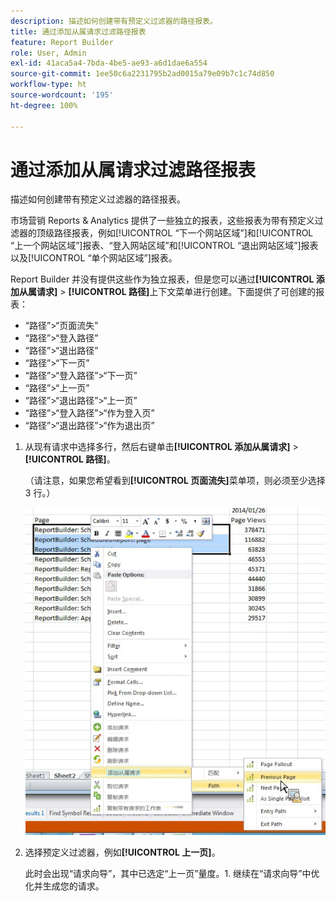 ```yaml
---
description: 描述如何创建带有预定义过滤器的路径报表。
title: 通过添加从属请求过滤路径报表
feature: Report Builder
role: User, Admin
exl-id: 41aca5a4-7bda-4be5-ae93-a6d1dae6a554
source-git-commit: 1ee50c6a2231795b2ad0015a79e09b7c1c74d850
workflow-type: ht
source-wordcount: '195'
ht-degree: 100%

---
```


# 通过添加从属请求过滤路径报表

描述如何创建带有预定义过滤器的路径报表。

市场营销 Reports &amp; Analytics 提供了一些独立的报表，这些报表为带有预定义过滤器的顶级路径报表，例如[!UICONTROL “下一个网站区域”]和[!UICONTROL “上一个网站区域”]报表、“登入网站区域”和[!UICONTROL “退出网站区域”]报表以及[!UICONTROL “单个网站区域”]报表。

Report Builder 并没有提供这些作为独立报表，但是您可以通过&#x200B;**[!UICONTROL 添加从属请求]** > **[!UICONTROL 路径]**&#x200B;上下文菜单进行创建。下面提供了可创建的报表：

* “路径”>“页面流失”
* “路径”>“登入路径”
* “路径”>“退出路径”
* “路径”>“下一页”
* “路径”>“登入路径”>“下一页”
* “路径”>“上一页”
* “路径”>“退出路径”>“上一页”
* “路径”>“登入路径”>“作为登入页”
* “路径”>“退出路径”>“作为退出页”

1. 从现有请求中选择多行，然后右键单击&#x200B;**[!UICONTROL 添加从属请求]** > **[!UICONTROL 路径]**。

   （请注意，如果您希望看到&#x200B;**[!UICONTROL 页面流失]**&#x200B;菜单项，则必须至少选择 3 行。）

   ![](assets/dependen_request.png)

1. 选择预定义过滤器，例如&#x200B;**[!UICONTROL 上一页]**。

   此时会出现“请求向导”，其中已选定“上一页”量度。1. 继续在“请求向导”中优化并生成您的请求。
